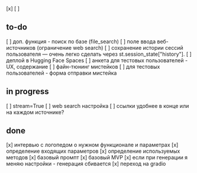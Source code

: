 [x]
[ ]

## to-do
[ ] доп. функция - поиск по базе (file_search)
[ ] поле ввода веб-источников (ограничение web search)
[ ] сохранение истории сессий пользователя — очень легко сделать через st.session_state["history"].
[ ] деплой в Hugging Face Spaces
[ ] анкета для тестовых пользователей - UX, содержание
[ ] файн-тюнинг мистейков
[ ] для тестовых пользователей - форма отправки мистейка

## in progress

[ ] stream=True
[ ] web search настройка
[ ] ссылки удобнее в конце или на каждом источнике?

## done
[x] интервью с логопедом о нужном функционале и параметрах
[x] определение входящих параметров
[x] определение используемых методов
[x] базовый промпт
[x] базовый MVP 
[x] если при генерации я меняю настройки - генерация сбивается
[x] переход на gradio